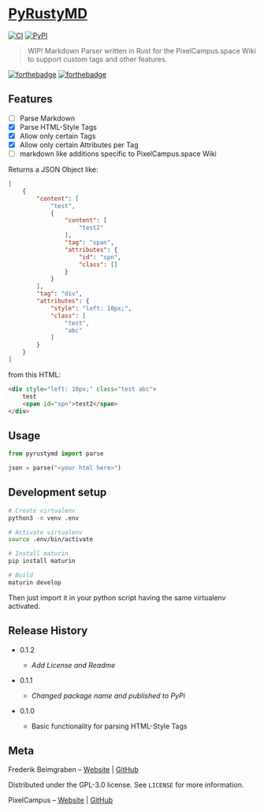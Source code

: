 # [PyRustyMD](https://github.com/frederikbeimgraben/PyRustyMD)

[![CI](https://github.com/frederikbeimgraben/PyRustyMD/actions/workflows/CI.yml/badge.svg)](https://github.com/frederikbeimgraben/PyRustyMD/actions/workflows/CI.yml/badge.svg)
[![PyPI](https://shields.io/badge/PyPI-Package-yellow?logo=python&logoColor=white&labelColor=blue)](https://pypi.org/project/pyrustymd/)

> WIP! Markdown Parser written in Rust for the PixelCampus.space Wiki to support custom tags and other features.

[![forthebadge](https://forthebadge.com/images/badges/made-with-rust.svg)](https://forthebadge.com)
[![forthebadge](https://forthebadge.com/images/badges/0-percent-optimized.svg)](https://forthebadge.com)

## Features
- [ ] Parse Markdown
- [x] Parse HTML-Style Tags
- [x] Allow only certain Tags
- [x] Allow only certain Attributes per Tag
- [ ] markdown like additions specific to PixelCampus.space Wiki

Returns a JSON Object like:
```json
[
    {
        "content": [
            "test",
            {
                "content": [
                    "test2"
                ],
                "tag": "span",
                "attributes": {
                    "id": "spn",
                    "class": []
                }
            }
        ],
        "tag": "div",
        "attributes": {
            "style": "left: 10px;",
            "class": [
                "test",
                "abc"
            ]
        }
    }
]
```

from this HTML:
```html
<div style="left: 10px;" class="test abc">
    test
    <span id="spn">test2</span>
</div>
```

## Usage
```python
from pyrustymd import parse

json = parse("<your html here>")
```

## Development setup

```sh
# Create virtualenv
python3 -m venv .env

# Activate virtualenv
source .env/bin/activate

# Install maturin
pip install maturin

# Build
maturin develop
```

Then just import it in your python script having the same virtualenv activated.

## Release History

* 0.1.2
    * *Add License and Readme*

* 0.1.1
    * *Changed package name and published to PyPi*

* 0.1.0
    * Basic functionality for parsing HTML-Style Tags

## Meta

Frederik Beimgraben – 
    [Website](https://beimgraben.net) |
    [GitHub](https://github.com/frederikbeimgraben)

Distributed under the GPL-3.0 license. See ``LICENSE`` for more information.

PixelCampus – 
    [Website](https://pixelcampus.space) |
    [GitHub](https://github.com/frederikbeimgraben/PixelCampus)